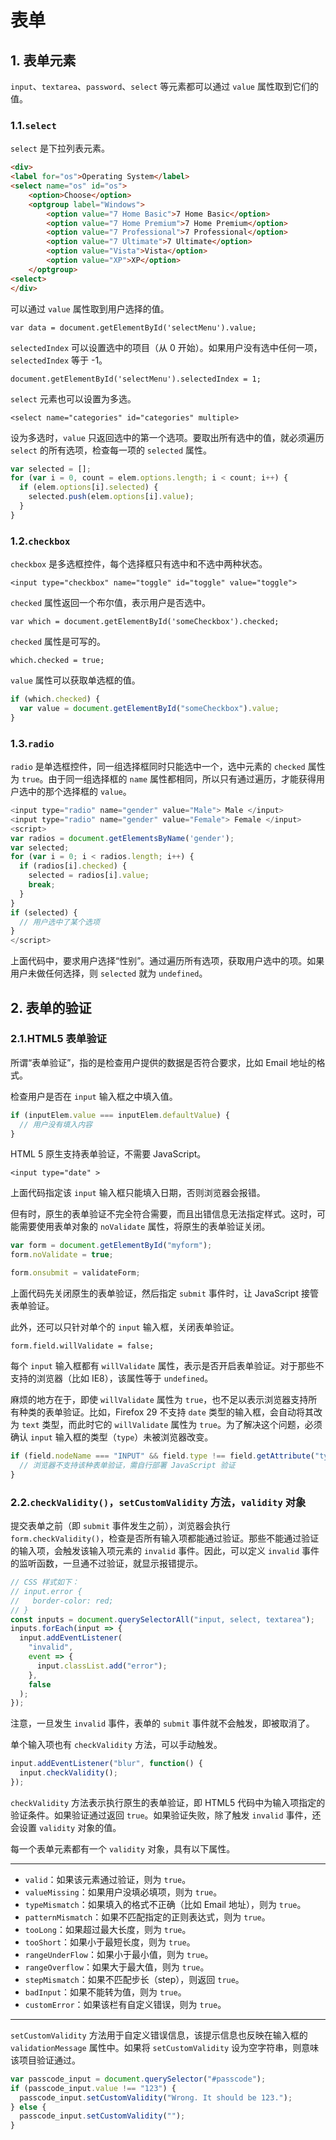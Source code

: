 # 表单

## 1. 表单元素

`input`、`textarea`、`password`、`select` 等元素都可以通过 `value` 属性取到它们的值。

### 1.1.`select`

`select` 是下拉列表元素。

```html
<div>
<label for="os">Operating System</label>
<select name="os" id="os">
    <option>Choose</option>
    <optgroup label="Windows">
        <option value="7 Home Basic">7 Home Basic</option>
        <option value="7 Home Premium">7 Home Premium</option>
        <option value="7 Professional">7 Professional</option>
        <option value="7 Ultimate">7 Ultimate</option>
        <option value="Vista">Vista</option>
        <option value="XP">XP</option>
    </optgroup>
<select>
</div>
```

可以通过 `value` 属性取到用户选择的值。

`var data = document.getElementById('selectMenu').value;`

`selectedIndex` 可以设置选中的项目（从 0 开始）。如果用户没有选中任何一项，`selectedIndex` 等于 -1。

`document.getElementById('selectMenu').selectedIndex = 1;`

`select` 元素也可以设置为多选。

`<select name="categories" id="categories" multiple>`

设为多选时，`value` 只返回选中的第一个选项。要取出所有选中的值，就必须遍历 `select` 的所有选项，检查每一项的 `selected` 属性。

```js
var selected = [];
for (var i = 0, count = elem.options.length; i < count; i++) {
  if (elem.options[i].selected) {
    selected.push(elem.options[i].value);
  }
}
```

### 1.2.`checkbox`

`checkbox` 是多选框控件，每个选择框只有选中和不选中两种状态。

`<input type="checkbox" name="toggle" id="toggle" value="toggle">`

`checked` 属性返回一个布尔值，表示用户是否选中。

`var which = document.getElementById('someCheckbox').checked;`

`checked` 属性是可写的。

`which.checked = true;`

`value` 属性可以获取单选框的值。

```js
if (which.checked) {
  var value = document.getElementById("someCheckbox").value;
}
```

### 1.3.`radio`

`radio` 是单选框控件，同一组选择框同时只能选中一个，选中元素的 `checked` 属性为 `true`。由于同一组选择框的 `name` 属性都相同，所以只有通过遍历，才能获得用户选中的那个选择框的 `value`。

```js
<input type="radio" name="gender" value="Male"> Male </input>
<input type="radio" name="gender" value="Female"> Female </input>
<script>
var radios = document.getElementsByName('gender');
var selected;
for (var i = 0; i < radios.length; i++) {
  if (radios[i].checked) {
    selected = radios[i].value;
    break;
  }
}
if (selected) {
  // 用户选中了某个选项
}
</script>
```

上面代码中，要求用户选择“性别”。通过遍历所有选项，获取用户选中的项。如果用户未做任何选择，则 `selected` 就为 `undefined`。

## 2. 表单的验证

### 2.1.HTML5 表单验证

所谓“表单验证”，指的是检查用户提供的数据是否符合要求，比如 Email 地址的格式。

检查用户是否在 `input` 输入框之中填入值。

```js
if (inputElem.value === inputElem.defaultValue) {
  // 用户没有填入内容
}
```

HTML 5 原生支持表单验证，不需要 JavaScript。

`<input type="date" >`

上面代码指定该 `input` 输入框只能填入日期，否则浏览器会报错。

但有时，原生的表单验证不完全符合需要，而且出错信息无法指定样式。这时，可能需要使用表单对象的 `noValidate` 属性，将原生的表单验证关闭。

```js
var form = document.getElementById("myform");
form.noValidate = true;

form.onsubmit = validateForm;
```

上面代码先关闭原生的表单验证，然后指定 `submit` 事件时，让 JavaScript 接管表单验证。

此外，还可以只针对单个的 `input` 输入框，关闭表单验证。

`form.field.willValidate = false;`

每个 `input` 输入框都有 `willValidate` 属性，表示是否开启表单验证。对于那些不支持的浏览器（比如 IE8），该属性等于 `undefined`。

麻烦的地方在于，即使 `willValidate` 属性为 `true`，也不足以表示浏览器支持所有种类的表单验证。比如，Firefox 29 不支持 `date` 类型的输入框，会自动将其改为 `text` 类型，而此时它的 `willValidate` 属性为 `true`。为了解决这个问题，必须确认 `input` 输入框的类型（`type`）未被浏览器改变。

```js
if (field.nodeName === "INPUT" && field.type !== field.getAttribute("type")) {
  // 浏览器不支持该种表单验证，需自行部署 JavaScript 验证
}
```

### 2.2.`checkValidity()`，`setCustomValidity` 方法，`validity` 对象

提交表单之前（即 `submit` 事件发生之前），浏览器会执行 `form.checkValidity()`，检查是否所有输入项都能通过验证。那些不能通过验证的输入项，会触发该输入项元素的 `invalid` 事件。因此，可以定义 `invalid` 事件的监听函数，一旦通不过验证，就显示报错提示。

```js
// CSS 样式如下：
// input.error {
//   border-color: red;
// }
const inputs = document.querySelectorAll("input, select, textarea");
inputs.forEach(input => {
  input.addEventListener(
    "invalid",
    event => {
      input.classList.add("error");
    },
    false
  );
});
```

注意，一旦发生 `invalid` 事件，表单的 `submit` 事件就不会触发，即被取消了。

单个输入项也有 `checkValidity` 方法，可以手动触发。

```js
input.addEventListener("blur", function() {
  input.checkValidity();
});
```

`checkValidity` 方法表示执行原生的表单验证，即 HTML5 代码中为输入项指定的验证条件。如果验证通过返回 `true`。如果验证失败，除了触发 `invalid` 事件，还会设置 `validity` 对象的值。

每一个表单元素都有一个 `validity` 对象，具有以下属性。

---

- `valid`：如果该元素通过验证，则为 `true`。
- `valueMissing`：如果用户没填必填项，则为 `true`。
- `typeMismatch`：如果填入的格式不正确（比如 Email 地址），则为 `true`。
- `patternMismatch`：如果不匹配指定的正则表达式，则为 `true`。
- `tooLong`：如果超过最大长度，则为 `true`。
- `tooShort`：如果小于最短长度，则为 `true`。
- `rangeUnderFlow`：如果小于最小值，则为 `true`。
- `rangeOverflow`：如果大于最大值，则为 `true`。
- `stepMismatch`：如果不匹配步长（step），则返回 `true`。
- `badInput`：如果不能转为值，则为 `true`。
- `customError`：如果该栏有自定义错误，则为 `true`。

---

`setCustomValidity` 方法用于自定义错误信息，该提示信息也反映在输入框的 `validationMessage` 属性中。如果将 `setCustomValidity` 设为空字符串，则意味该项目验证通过。

```js
var passcode_input = document.querySelector("#passcode");
if (passcode_input.value !== "123") {
  passcode_input.setCustomValidity("Wrong. It should be 123.");
} else {
  passcode_input.setCustomValidity("");
}
```

